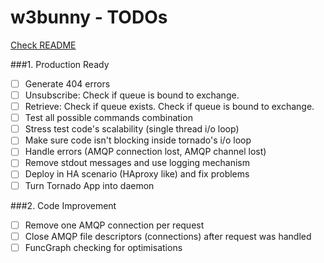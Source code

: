 # w3bunny - TODOs

[Check README](https://github.com/inaddy/w3bunny/blob/master/README.md)

###1. Production Ready

- [ ] Generate 404 errors
 - [ ] Unsubscribe: Check if queue is bound to exchange.
 - [ ] Retrieve: Check if queue exists. Check if queue is bound to exchange.
- [ ] Test all possible commands combination
- [ ] Stress test code's scalability (single thread i/o loop)
- [ ] Make sure code isn't blocking inside tornado's i/o loop
- [ ] Handle errors (AMQP connection lost, AMQP channel lost)
- [ ] Remove stdout messages and use logging mechanism
- [ ] Deploy in HA scenario (HAproxy like) and fix problems
- [ ] Turn Tornado App into daemon

###2. Code Improvement

- [ ] Remove one AMQP connection per request
- [ ] Close AMQP file descriptors (connections) after request was handled
- [ ] FuncGraph checking for optimisations
